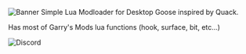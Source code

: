 ![Banner](https://whitenamehate.group/45e7a26.png)
Simple Lua Modloader for Desktop Goose inspired by Quack.

Has most of Garry's Mods lua functions (hook, surface, bit, etc...)

![Discord](https://img.shields.io/discord/677346995647676442?color=%237289d9&label=Discord&logo=discord&logoColor=white)
